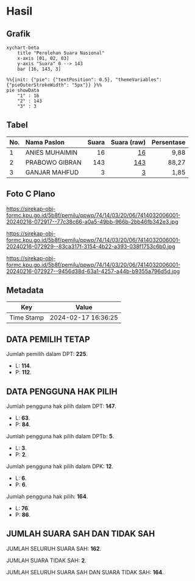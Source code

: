 # Hasil

## Grafik

```mermaid
xychart-beta
    title "Perolehan Suara Nasional"
    x-axis [01, 02, 03]
    y-axis "Suara" 0 --> 143
    bar [16, 143, 3]
```

```mermaid
%%{init: {"pie": {"textPosition": 0.5}, "themeVariables": {"pieOuterStrokeWidth": "5px"}} }%%
pie showData
    "1" : 16
    "2" : 143
    "3" : 3
```

## Tabel

| No. | Nama Paslon    | Suara | Suara (raw) | Persentase |
|:--- |:-------------- | -----:| -----------:| ----------:|
| 1   | ANIES MUHAIMIN | 16    | [16][p-1]   | 9,88       |
| 2   | PRABOWO GIBRAN | 143   | [143][p-2]  | 88,27      |
| 3   | GANJAR MAHFUD  | 3     | [3][p-3]    | 1,85       |


[p-1]: https://github.com/gigit-pemilu/pemilu-2024/blob/main/pilpres/hitung-suara/sub/74-sulawesi-tenggara/sub/14-buton-tengah/sub/03-mawasangka-tengah/sub/2006-langkomu/sub/001-tps/sub/paslon-1.txt
[p-2]: https://github.com/gigit-pemilu/pemilu-2024/blob/main/pilpres/hitung-suara/sub/74-sulawesi-tenggara/sub/14-buton-tengah/sub/03-mawasangka-tengah/sub/2006-langkomu/sub/001-tps/sub/paslon-2.txt
[p-3]: https://github.com/gigit-pemilu/pemilu-2024/blob/main/pilpres/hitung-suara/sub/74-sulawesi-tenggara/sub/14-buton-tengah/sub/03-mawasangka-tengah/sub/2006-langkomu/sub/001-tps/sub/paslon-3.txt

## Foto C Plano

https://sirekap-obj-formc.kpu.go.id/5b8f/pemilu/ppwp/74/14/03/20/06/7414032006001-20240216-072917--77c38c66-a0a5-49bb-966b-2bb46fb342e3.jpg

https://sirekap-obj-formc.kpu.go.id/5b8f/pemilu/ppwp/74/14/03/20/06/7414032006001-20240216-072929--83ca317f-3154-4b22-a393-038f1753c6b0.jpg

https://sirekap-obj-formc.kpu.go.id/5b8f/pemilu/ppwp/74/14/03/20/06/7414032006001-20240216-072927--9456d38d-63a1-4257-a44b-b9355a796d5d.jpg


## Metadata

| Key        | Value               |
| ---------- | ------------------- |
| Time Stamp | 2024-02-17 16:36:25 |


## DATA PEMILIH TETAP

Jumlah pemilih dalam DPT: **225**.
 * L: **114**.
 * P: **112**.

## DATA PENGGUNA HAK PILIH

Jumlah pengguna hak pilih dalam DPT: **147**.
 * L: **63**.
 * P: **84**.

Jumlah pengguna hak pilih dalam DPTb: **5**.
 * L: **3**.
 * P: **2**.

Jumlah pengguna hak pilih dalam DPK: **12**.
 * L: **6**.
 * P: **6**.

Jumlah pengguna hak pilih: **164**.
 * L: **76**.
 * P: **86**.

## JUMLAH SUARA SAH DAN TIDAK SAH

JUMLAH SELURUH SUARA SAH: **162**.

JUMLAH SUARA TIDAK SAH: **2**.

JUMLAH SELURUH SUARA SAH DAN SUARA TIDAK SAH: **164**.


